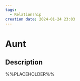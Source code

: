 ```yaml
---
tags:
  - Relationship
creation date: 2024-01-24 23:03
---
```

# Aunt

## Description

%%PLACEHOLDER%%
